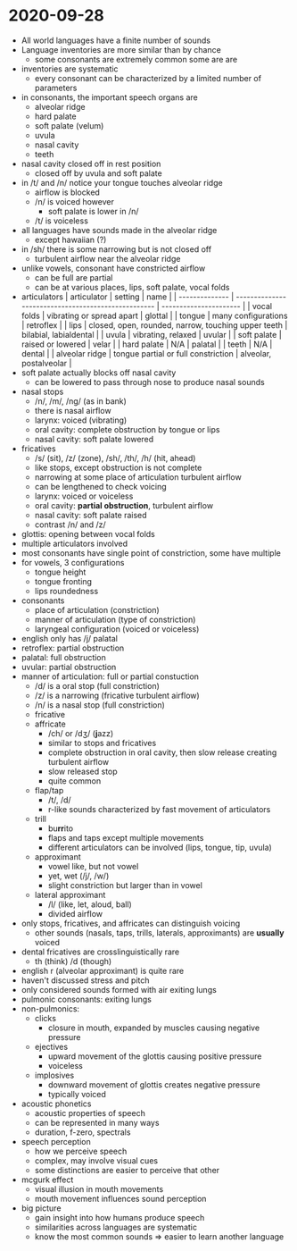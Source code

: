 # 2020-09-28

* All world languages have a finite number of sounds
* Language inventories are more similar than by chance
  * some consonants are extremely common some are are
* inventories are systematic
  * every consonant can be characterized by a limited number of parameters
* in consonants, the important speech organs are
  * alveolar ridge
  * hard palate
  * soft palate (velum)
  * uvula
  * nasal cavity
  * teeth
* nasal cavity closed off in rest position
  * closed off by uvula and soft palate
* in /t/ and /n/ notice your tongue touches alveolar ridge
  * airflow is blocked
  * /n/ is voiced however
    * soft palate is lower in /n/
  * /t/ is voiceless
* all languages have sounds made in the alveolar ridge
  * except hawaiian (?)
* in /sh/ there is some narrowing but is not closed off
  * turbulent airflow near the alveolar ridge
* unlike vowels, consonant have constricted airflow
  * can be full are partial
  * can be at various places, lips, soft palate, vocal folds
* articulators
| articulator    | setting                                             | name                   |
| -------------- | --------------------------------------------------- | ---------------------- |
| vocal folds    | vibrating or spread apart                           | glottal                |
| tongue         | many configurations                                 | retroflex              |
| lips           | closed, open, rounded, narrow, touching upper teeth | bilabial, labialdental |
| uvula          | vibrating, relaxed                                  | uvular                 |
| soft palate    | raised or lowered                                   | velar                  |
| hard palate    | N/A                                                 | palatal                |
| teeth          | N/A                                                 | dental                 |
| alveolar ridge | tongue partial or full constriction                 | alveolar, postalveolar |
* soft palate actually blocks off nasal cavity
  * can be lowered to pass through nose to produce nasal sounds
* nasal stops
  * /n/, /m/, /ng/ (as in bank)
  * there is nasal airflow
  * larynx: voiced (vibrating)
  * oral cavity: complete obstruction by tongue or lips
  * nasal cavity: soft palate lowered
* fricatives
  * /s/ (sit), /z/ (zone), /sh/, /th/, /h/ (hit, ahead) 
  * like stops, except obstruction is not complete
  * narrowing at some place of articulation turbulent airflow
  * can be lengthened to check voicing
  * larynx: voiced or voiceless
  * oral cavity: **partial obstruction**, turbulent airflow
  * nasal cavity: soft palate raised
  * contrast /n/ and /z/
* glottis: opening between vocal folds
* multiple articulators involved
* most consonants have single point of constriction, some have multiple
* for vowels, 3 configurations
  * tongue height
  * tongue fronting
  * lips roundedness
* consonants
  * place of articulation (constriction)
  * manner of articulation (type of constriction)
  * laryngeal configuration (voiced or voiceless)
* english only has /j/ palatal 
* retroflex: partial obstruction
* palatal: full obstruction
* uvular: partial obstruction
* manner of articulation: full or partial constuction
  * /d/ is a oral stop (full constriction)
  * /z/ is a narrowing (fricative turbulent airflow)
  * /n/ is a nasal stop (full constriction)
  * fricative
  * affricate
    * /ch/ or /dʒ/ (**j**azz)
    * similar to stops and fricatives
    * complete obstruction in oral cavity, then slow release creating turbulent airflow
    * slow released stop
    * quite common
  * flap/tap
    * /t/, /d/
    * r-like sounds characterized by fast movement of articulators
  * trill
    * bu**rr**ito
    * flaps and taps except multiple movements
    * different articulators can be involved (lips, tongue, tip, uvula)
  * approximant
    * vowel like, but not vowel
    * yet, wet (/j/, /w/)
    * slight constriction but larger than in vowel
  * lateral approximant
    * /l/ (like, let, aloud, ball)
    * divided airflow
* only stops, fricatives, and affricates can distinguish voicing
  * other sounds (nasals, taps, trills, laterals, approximants) are **usually** voiced
* dental fricatives are crosslinguistically rare
  * th (think) /d (though)
* english r (alveolar approximant) is quite rare
* haven't discussed stress and pitch
* only considered sounds formed with air exiting lungs
* pulmonic consonants: exiting lungs
* non-pulmonics:
  * clicks
    * closure in mouth, expanded by muscles causing negative pressure
  * ejectives
    * upward movement of the glottis causing positive pressure
    * voiceless 
  * implosives
    * downward movement of glottis creates negative pressure
    * typically voiced
* acoustic phonetics
  * acoustic properties of speech
  * can be represented in many ways
  * duration, f-zero, spectrals
* speech perception
  * how we perceive speech
  * complex, may involve visual cues
  * some distinctions are easier to perceive that other
* mcgurk effect
  * visual illusion in mouth movements
  * mouth movement influences sound perception
* big picture
  * gain insight into how humans produce speech
  * similarities across languages are systematic
  * know the most common sounds => easier to learn another language